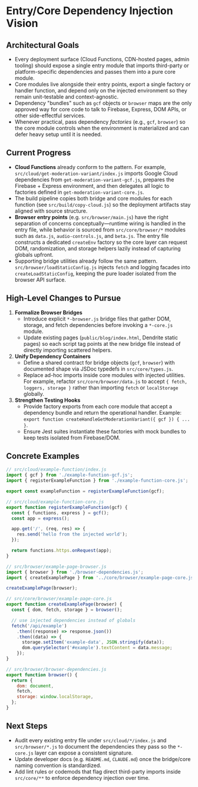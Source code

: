 # Entry/Core Dependency Injection Vision

## Architectural Goals
- Every deployment surface (Cloud Functions, CDN-hosted pages, admin tooling) should expose a single entry module that imports third-party or platform-specific dependencies and passes them into a pure core module.
- Core modules live alongside their entry points, export a single factory or handler function, and depend only on the injected environment so they remain unit-testable and context-agnostic.
- Dependency "bundles" such as `gcf` objects or `browser` maps are the only approved way for core code to talk to Firebase, Express, DOM APIs, or other side-effectful services.
- Whenever practical, pass dependency *factories* (e.g., `gcf`, `browser`) so the core module controls when the environment is materialized and can defer heavy setup until it is needed.

## Current Progress
- **Cloud Functions** already conform to the pattern. For example, `src/cloud/get-moderation-variant/index.js` imports Google Cloud dependencies from `get-moderation-variant-gcf.js`, prepares the Firebase + Express environment, and then delegates all logic to factories defined in `get-moderation-variant-core.js`.
- The build pipeline copies both bridge and core modules for each function (see `src/build/copy-cloud.js`) so the deployment artifacts stay aligned with source structure.
- **Browser entry points** (e.g. `src/browser/main.js`) have the right separation of concerns conceptually—runtime wiring is handled in the entry file, while behavior is sourced from `src/core/browser/*` modules such as `data.js`, `audio-controls.js`, and `beta.js`. The entry file constructs a dedicated `createEnv` factory so the core layer can request DOM, randomization, and storage helpers lazily instead of capturing globals upfront.
- Supporting bridge utilities already follow the same pattern. `src/browser/loadStaticConfig.js` injects `fetch` and logging facades into `createLoadStaticConfig`, keeping the pure loader isolated from the browser API surface.

## High-Level Changes to Pursue
1. **Formalize Browser Bridges**
   - Introduce explicit `*-browser.js` bridge files that gather DOM, storage, and fetch dependencies before invoking a `*-core.js` module.
   - Update existing pages (`public/blog/index.html`, Dendrite static pages) so each script tag points at the new bridge file instead of directly importing scattered helpers.
2. **Unify Dependency Containers**
   - Define a shared contract for bridge objects (`gcf`, `browser`) with documented shape via JSDoc typedefs in `src/core/types.js`.
   - Replace ad-hoc imports inside core modules with injected utilities. For example, refactor `src/core/browser/data.js` to accept `{ fetch, loggers, storage }` rather than importing `fetch` or `localStorage` globally.
3. **Strengthen Testing Hooks**
   - Provide factory exports from each core module that accept a dependency bundle and return the operational handler. Example: `export function createHandleGetModerationVariant({ gcf }) { ... }`.
   - Ensure Jest suites instantiate these factories with mock bundles to keep tests isolated from Firebase/DOM.

## Concrete Examples

```js
// src/cloud/example-function/index.js
import { gcf } from './example-function-gcf.js';
import { registerExampleFunction } from './example-function-core.js';

export const exampleFunction = registerExampleFunction(gcf);
```

```js
// src/cloud/example-function-core.js
export function registerExampleFunction(gcf) {
  const { functions, express } = gcf();
  const app = express();

  app.get('/', (req, res) => {
    res.send('hello from the injected world');
  });

  return functions.https.onRequest(app);
}
```

```js
// src/browser/example-page-browser.js
import { browser } from './browser-dependencies.js';
import { createExamplePage } from '../core/browser/example-page-core.js';

createExamplePage(browser);
```

```js
// src/core/browser/example-page-core.js
export function createExamplePage(browser) {
  const { dom, fetch, storage } = browser();

  // use injected dependencies instead of globals
  fetch('/api/example')
    .then((response) => response.json())
    .then((data) => {
      storage.setItem('example-data', JSON.stringify(data));
      dom.querySelector('#example').textContent = data.message;
    });
}
```

```js
// src/browser/browser-dependencies.js
export function browser() {
  return {
    dom: document,
    fetch,
    storage: window.localStorage,
  };
}
```

## Next Steps
- Audit every existing entry file under `src/cloud/*/index.js` and `src/browser/*.js` to document the dependencies they pass so the `*-core.js` layer can expose a consistent signature.
- Update developer docs (e.g. `README.md`, `CLAUDE.md`) once the bridge/core naming convention is standardized.
- Add lint rules or codemods that flag direct third-party imports inside `src/core/**` to enforce dependency injection over time.
